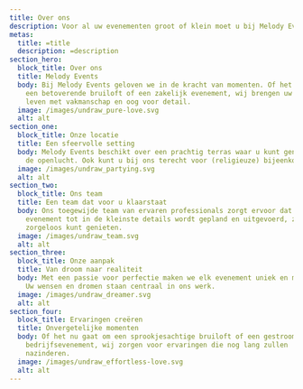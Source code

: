```yaml
---
title: Over ons
description: Voor al uw evenementen groot of klein moet u bij Melody Events zijn.
metas:
  title: =title
  description: =description
section_hero:
  block_title: Over ons
  title: Melody Events
  body: Bij Melody Events geloven we in de kracht van momenten. Of het nu gaat om
    een betoverende bruiloft of een zakelijk evenement, wij brengen uw visie tot
    leven met vakmanschap en oog voor detail.
  image: /images/undraw_pure-love.svg
  alt: alt
section_one:
  block_title: Onze locatie
  title: Een sfeervolle setting
  body: Melody Events beschikt over een prachtig terras waar u kunt genieten van
    de openlucht. Ook kunt u bij ons terecht voor (religieuze) bijeenkomsten.
  image: /images/undraw_partying.svg
  alt: alt
section_two:
  block_title: Ons team
  title: Een team dat voor u klaarstaat
  body: Ons toegewijde team van ervaren professionals zorgt ervoor dat uw
    evenement tot in de kleinste details wordt gepland en uitgevoerd, zodat u
    zorgeloos kunt genieten.
  image: /images/undraw_team.svg
  alt: alt
section_three:
  block_title: Onze aanpak
  title: Van droom naar realiteit
  body: Met een passie voor perfectie maken we elk evenement uniek en memorabel.
    Uw wensen en dromen staan centraal in ons werk.
  image: /images/undraw_dreamer.svg
  alt: alt
section_four:
  block_title: Ervaringen creëren
  title: Onvergetelijke momenten
  body: Of het nu gaat om een sprookjesachtige bruiloft of een gestroomlijnd
    bedrijfsevenement, wij zorgen voor ervaringen die nog lang zullen
    nazinderen.
  image: /images/undraw_effortless-love.svg
  alt: alt
---
```

